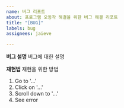 ```yaml
---
name: 버그 리포트
about: 프로그램 오동작 해결을 위한 버그 해결 리포트
title: "[BUG]"
labels: bug
assignees: jaieve

---
```


**버그 설명**
버그에 대한 설명

**재현법**
재현을 위한 방법
1.  Go to '...'
2. Click on '...'
3. Scroll down to '...'
4. See error
